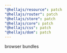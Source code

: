 ```yaml
---
"@hellajs/resource": patch
"@hellajs/router": patch
"@hellajs/store": patch
"@hellajs/core": patch
"@hellajs/css": patch
"@hellajs/dom": patch
---
```


browser bundles
